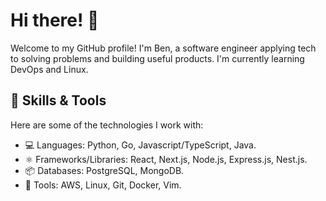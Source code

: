 # Hi there! 👋

Welcome to my GitHub profile! I'm Ben, a software engineer applying tech to solving problems and building useful products. I'm currently learning DevOps and Linux.

## 🔧 Skills & Tools
Here are some of the technologies I work with:

- 💻 Languages: Python, Go, Javascript/TypeScript, Java.
- ⚛️ Frameworks/Libraries: React, Next.js, Node.js, Express.js, Nest.js.
- 📦 Databases: PostgreSQL, MongoDB.
- 🚀 Tools: AWS, Linux, Git, Docker, Vim.
  
